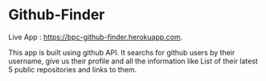 # Github-Finder
Live App : https://bpc-github-finder.herokuapp.com.


This app is built using github API.
It searchs for github users by their username, give us their profile and all the information like List of their latest 5 public repositories and links to them.
